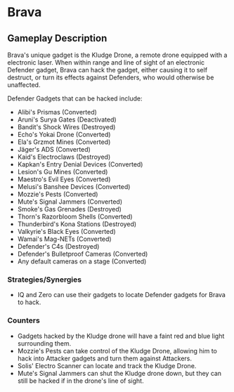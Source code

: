 # Brava

## Gameplay Description

Brava's unique gadget is the Kludge Drone, a remote drone equipped with a electronic laser. When within range and line of sight of an electronic Defender gadget, Brava can hack the gadget, either causing it to self destruct, or turn its effects against Defenders, who would otherwise be unaffected.

Defender Gadgets that can be hacked include:

- Alibi's Prismas (Converted)
- Aruni's Surya Gates (Deactivated) <!-- NOTE: https://www.ubisoft.com/en-gb/game/rainbow-six/siege/news-updates/1xLJqGTce4nquXpg4cZYDC -->
- Bandit's Shock Wires (Destroyed)
- Echo's Yokai Drone (Converted)
- Ela's Grzmot Mines (Converted)
- Jäger's ADS (Converted)
- Kaid's Electroclaws (Destroyed)
- Kapkan's Entry Denial Devices (Converted)
- Lesion's Gu Mines (Converted)
- Maestro's Evil Eyes (Converted)
- Melusi's Banshee Devices (Converted)
- Mozzie's Pests (Converted)
- Mute's Signal Jammers (Converted)
- Smoke's Gas Grenades (Destroyed)
- Thorn's Razorbloom Shells (Converted)
- Thunderbird's Kona Stations (Destroyed)
- Valkyrie's Black Eyes (Converted)
- Wamai's Mag-NETs (Converted)
- Defender's C4s (Destroyed)
- Defender's Bulletproof Cameras (Converted)
- Any default cameras on a stage (Converted)

### Strategies/Synergies

- IQ and Zero can use their gadgets to locate Defender gadgets for Brava to hack.

### Counters

- Gadgets hacked by the Kludge drone will have a faint red and blue light surrounding them.
- Mozzie's Pests can take control of the Kludge Drone, allowing him to hack into Attacker gadgets and turn them against Attackers.
- Solis' Electro Scanner can locate and track the Kludge Drone.
- Mute's Signal Jammers can shut the Kludge drone down, but they can still be hacked if in the drone's line of sight.
